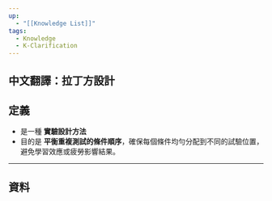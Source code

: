 ```yaml
---
up:
  - "[[Knowledge List]]"
tags:
  - Knowledge
  - K-Clarification
---
```

## 中文翻譯：拉丁方設計
## 定義
- 是一種 **實驗設計方法**
- 目的是 **平衡重複測試的條件順序**，確保每個條件均勻分配到不同的試驗位置，避免學習效應或疲勞影響結果。
---
## 資料
